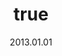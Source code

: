 ---
wip: "True"
title:
  de: "Vergilbte Krötenleder-Karte"
  en: "Timeworn Toadskin Map"
  fr: "Vieille carte en peau de crapaud"
  ja: "古ぼけた地図G3"
  cn: "陈旧的巨蟾蜍革地图"
  ko: "3등급 오래된 지도"
layout: treasuremap
page_type: guide
categories: "treasuremap"
instanceType: "treasuremap"
date: "2013.01.01"
patchNumber: "2.0"
patchName: "A Realm Reborn"
expac: "arr"
image: "/assets/img/content/klassen/Chocobo.webp"
terms:
    - term: "TreasureMaps"
    - term: "A Realm Reborn"
sortid: 3
order: 3
slug: "vergilbte_kroetenleder_karte"
zones:
  - zonename: "Tiefer Wald"
    fullimage: "/assets/img/TreasureMaps/Vergilbte Krötenleder-Karte/Tiefer Wald/Tiefer Wald.webp"
    subimage:
      - "/assets/img/TreasureMaps/Vergilbte Krötenleder-Karte/Tiefer Wald/A.webp"
      - "/assets/img/TreasureMaps/Vergilbte Krötenleder-Karte/Tiefer Wald/B.webp"
      - "/assets/img/TreasureMaps/Vergilbte Krötenleder-Karte/Tiefer Wald/C.webp"
  - zonename: "Nordwald"
    fullimage: "/assets/img/TreasureMaps/Vergilbte Krötenleder-Karte/Nordwald/Nordwald.webp"
    subimage:
      - "/assets/img/TreasureMaps/Vergilbte Krötenleder-Karte/Nordwald/A.webp"
      - "/assets/img/TreasureMaps/Vergilbte Krötenleder-Karte/Nordwald/B.webp"
      - "/assets/img/TreasureMaps/Vergilbte Krötenleder-Karte/Nordwald/C.webp"
  - zonename: "Zentrales La Noscea"
    fullimage: "/assets/img/TreasureMaps/Vergilbte Krötenleder-Karte/Zentrales La Noscea/Zentrales La Noscea.webp"
    subimage:
      - "/assets/img/TreasureMaps/Vergilbte Krötenleder-Karte/Zentrales La Noscea/A.webp"
      - "/assets/img/TreasureMaps/Vergilbte Krötenleder-Karte/Zentrales La Noscea/B.webp"
      - "/assets/img/TreasureMaps/Vergilbte Krötenleder-Karte/Zentrales La Noscea/C.webp"
  - zonename: "Unteres La Noscea"
    fullimage: "/assets/img/TreasureMaps/Vergilbte Krötenleder-Karte/Unteres La Noscea/Unteres La Noscea.webp"
    subimage:
      - "/assets/img/TreasureMaps/Vergilbte Krötenleder-Karte/Unteres La Noscea/A.webp"
      - "/assets/img/TreasureMaps/Vergilbte Krötenleder-Karte/Unteres La Noscea/B.webp"
      - "/assets/img/TreasureMaps/Vergilbte Krötenleder-Karte/Unteres La Noscea/C.webp"
  - zonename: "Östliches La Noscea"
    fullimage: "/assets/img/TreasureMaps/Vergilbte Krötenleder-Karte/Östliches La Noscea/Östliches La Noscea.webp"
    subimage:
      - "/assets/img/TreasureMaps/Vergilbte Krötenleder-Karte/Östliches La Noscea/A.webp"
      - "/assets/img/TreasureMaps/Vergilbte Krötenleder-Karte/Östliches La Noscea/B.webp"
      - "/assets/img/TreasureMaps/Vergilbte Krötenleder-Karte/Östliches La Noscea/C.webp"
  - zonename: "Westliches La Noscea"
    fullimage: "/assets/img/TreasureMaps/Vergilbte Krötenleder-Karte/Westliches La Noscea/Westliches La Noscea.webp"
    subimage:
      - "/assets/img/TreasureMaps/Vergilbte Krötenleder-Karte/Westliches La Noscea/A.webp"
      - "/assets/img/TreasureMaps/Vergilbte Krötenleder-Karte/Westliches La Noscea/B.webp"
      - "/assets/img/TreasureMaps/Vergilbte Krötenleder-Karte/Westliches La Noscea/C.webp"
  - zonename: "Oberes La Noscea"
    fullimage: "/assets/img/TreasureMaps/Vergilbte Krötenleder-Karte/Oberes La Noscea/Oberes La Noscea.webp"
    subimage:
      - "/assets/img/TreasureMaps/Vergilbte Krötenleder-Karte/Oberes La Noscea/A.webp"
      - "/assets/img/TreasureMaps/Vergilbte Krötenleder-Karte/Oberes La Noscea/B.webp"
      - "/assets/img/TreasureMaps/Vergilbte Krötenleder-Karte/Oberes La Noscea/C.webp"
  - zonename: "Äußeres La Noscea"
    fullimage: "/assets/img/TreasureMaps/Vergilbte Krötenleder-Karte/Äußeres La Noscea/Äußeres La Noscea.webp"
    subimage:
      - "/assets/img/TreasureMaps/Vergilbte Krötenleder-Karte/Äußeres La Noscea/A.webp"
      - "/assets/img/TreasureMaps/Vergilbte Krötenleder-Karte/Äußeres La Noscea/B.webp"
      - "/assets/img/TreasureMaps/Vergilbte Krötenleder-Karte/Äußeres La Noscea/C.webp"
  - zonename: "Ostwald"
    fullimage: "/assets/img/TreasureMaps/Vergilbte Krötenleder-Karte/Ostwald/Ostwald.webp"
    subimage:
      - "/assets/img/TreasureMaps/Vergilbte Krötenleder-Karte/Ostwald/A.webp"
      - "/assets/img/TreasureMaps/Vergilbte Krötenleder-Karte/Ostwald/B.webp"
      - "/assets/img/TreasureMaps/Vergilbte Krötenleder-Karte/Ostwald/C.webp"
  - zonename: "Westliches Thanalan"
    fullimage: "/assets/img/TreasureMaps/Vergilbte Krötenleder-Karte/Westliches Thanalan/Westliches Thanalan.webp"
    subimage:
      - "/assets/img/TreasureMaps/Vergilbte Krötenleder-Karte/Westliches Thanalan/A.webp"
      - "/assets/img/TreasureMaps/Vergilbte Krötenleder-Karte/Westliches Thanalan/B.webp"
      - "/assets/img/TreasureMaps/Vergilbte Krötenleder-Karte/Westliches Thanalan/C.webp"
  - zonename: "Zentrales Thanalan"
    fullimage: "/assets/img/TreasureMaps/Vergilbte Krötenleder-Karte/Zentrales Thanalan/Zentrales Thanalan.webp"
    subimage:
      - "/assets/img/TreasureMaps/Vergilbte Krötenleder-Karte/Zentrales Thanalan/A.webp"
      - "/assets/img/TreasureMaps/Vergilbte Krötenleder-Karte/Zentrales Thanalan/B.webp"
      - "/assets/img/TreasureMaps/Vergilbte Krötenleder-Karte/Zentrales Thanalan/C.webp"
  - zonename: "Östliches Thanalan"
    fullimage: "/assets/img/TreasureMaps/Vergilbte Krötenleder-Karte/Östliches Thanalan/Östliches Thanalan.webp"
    subimage:
      - "/assets/img/TreasureMaps/Vergilbte Krötenleder-Karte/Östliches Thanalan/A.webp"
      - "/assets/img/TreasureMaps/Vergilbte Krötenleder-Karte/Östliches Thanalan/B.webp"
      - "/assets/img/TreasureMaps/Vergilbte Krötenleder-Karte/Östliches Thanalan/C.webp"
  - zonename: "Südliches Thanalan"
    fullimage: "/assets/img/TreasureMaps/Vergilbte Krötenleder-Karte/Südliches Thanalan/Südliches Thanalan.webp"
    subimage:
      - "/assets/img/TreasureMaps/Vergilbte Krötenleder-Karte/Südliches Thanalan/A.webp"
      - "/assets/img/TreasureMaps/Vergilbte Krötenleder-Karte/Südliches Thanalan/B.webp"
      - "/assets/img/TreasureMaps/Vergilbte Krötenleder-Karte/Südliches Thanalan/C.webp"
  - zonename: "Zentrales Hochland von Coerthas"
    fullimage: "/assets/img/TreasureMaps/Vergilbte Krötenleder-Karte/Zentrales Hochland von Coerthas/Zentrales Hochland von Coerthas.webp"
    subimage:
      - "/assets/img/TreasureMaps/Vergilbte Krötenleder-Karte/Zentrales Hochland von Coerthas/A.webp"
      - "/assets/img/TreasureMaps/Vergilbte Krötenleder-Karte/Zentrales Hochland von Coerthas/B.webp"
      - "/assets/img/TreasureMaps/Vergilbte Krötenleder-Karte/Zentrales Hochland von Coerthas/C.webp"
  - zonename: "Mor Dhona"
    fullimage: "/assets/img/TreasureMaps/Vergilbte Krötenleder-Karte/Mor Dhona/Mor Dhona.webp"
    subimage:
      - "/assets/img/TreasureMaps/Vergilbte Krötenleder-Karte/Mor Dhona/A.webp"
      - "/assets/img/TreasureMaps/Vergilbte Krötenleder-Karte/Mor Dhona/B.webp"
      - "/assets/img/TreasureMaps/Vergilbte Krötenleder-Karte/Mor Dhona/C.webp"
  - zonename: "Südwald"
    fullimage: "/assets/img/TreasureMaps/Vergilbte Krötenleder-Karte/Südwald/Südwald.webp"
    subimage:
      - "/assets/img/TreasureMaps/Vergilbte Krötenleder-Karte/Südwald/A.webp"
      - "/assets/img/TreasureMaps/Vergilbte Krötenleder-Karte/Südwald/B.webp"
      - "/assets/img/TreasureMaps/Vergilbte Krötenleder-Karte/Südwald/C.webp"
---
